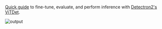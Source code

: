 [Quick guide](https://github.com/obdwinston/detectron2-vitdet/blob/main/main.ipynb) to fine-tune, evaluate, and perform inference with [Detectron2's ViTDet](https://github.com/facebookresearch/detectron2/tree/main/projects/ViTDet).

![output](https://github.com/user-attachments/assets/93e508e7-cf84-4d1e-8a69-f22abef0f54e)
